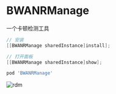 # BWANRManage

一个卡顿检测工具

```objective-c
// 安装	
[[BWANRManage sharedInstance]install];
```

```objective-c
// 打开面板
[[BWANRManage sharedInstance]show];
```
```js
pod 'BWANRManage'
```

![rdm](https://user-images.githubusercontent.com/8598304/121490104-4cfa8380-ca07-11eb-9b45-cce2fe4b0c9a.png)


